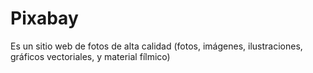 # Pixabay

Es un sitio web de fotos de alta calidad (fotos, imágenes, ilustraciones, gráficos vectoriales, y material fílmico)
